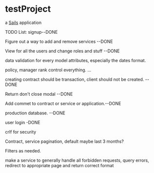 # testProject

a [Sails](http://sailsjs.org) application


TODO List:
signup--DONE

Figure out a way to add and remove services --DONE

View for all the users and change roles and stuff --DONE

data validation for every model attributes, especially the dates format. 

policy, manager rank control everything. ...

creating contract should be transaction, client should not be created.  --DONE

Return don't close modal --DONE

Add commet to contract or service or application.--DONE

production database. --DONE

user login -DONE

crlf for security

Contract, service pagination, default maybe last 3 months?

Filters as needed. 

make a service to generally handle all forbidden requests, query errors,  redirect to appropriate page and return correct format


